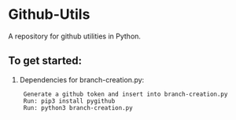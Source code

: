 # Github-Utils
A repository for github utilities in Python.


## To get started:

1. Dependencies for branch-creation.py:

        Generate a github token and insert into branch-creation.py
        Run: pip3 install pygithub
        Run: python3 branch-creation.py

